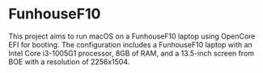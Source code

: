 # FunhouseF10
This project aims to run macOS on a FunhouseF10 laptop using OpenCore EFI for booting. The configuration includes a FunhouseF10 laptop with an Intel Core i3-1005G1 processor, 8GB of RAM, and a 13.5-inch screen from BOE with a resolution of 2256x1504.
